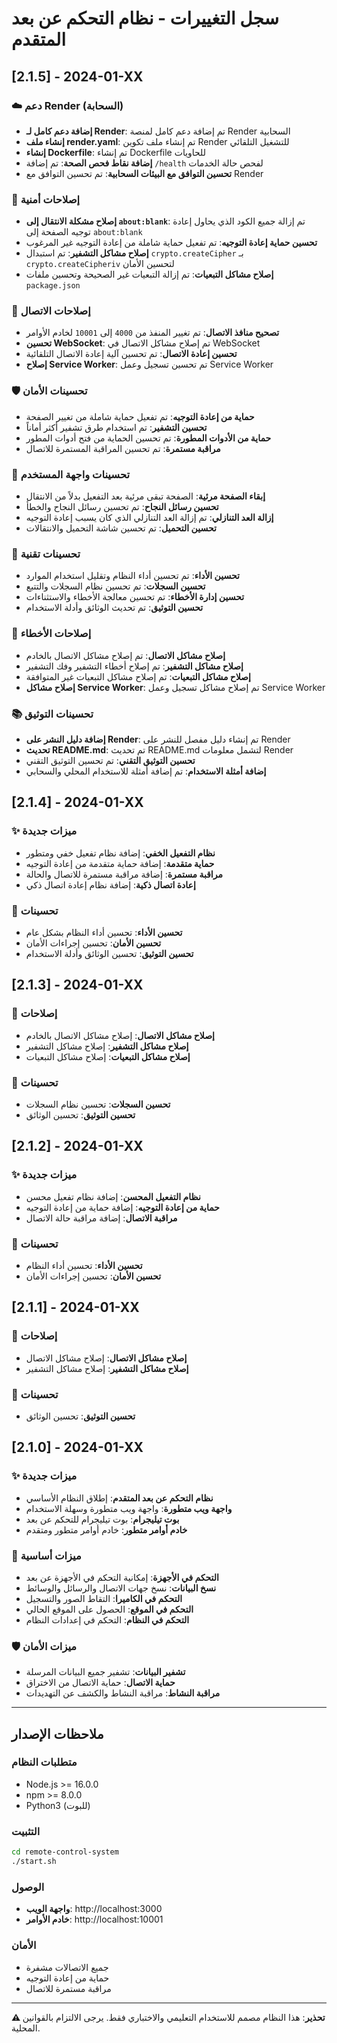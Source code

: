# سجل التغييرات - نظام التحكم عن بعد المتقدم

## [2.1.5] - 2024-01-XX

### ☁️ دعم Render (السحابة)
- **إضافة دعم كامل لـ Render**: تم إضافة دعم كامل لمنصة Render السحابية
- **إنشاء ملف render.yaml**: تم إنشاء ملف تكوين Render للتشغيل التلقائي
- **إنشاء Dockerfile**: تم إنشاء Dockerfile للحاويات
- **إضافة نقاط فحص الصحة**: تم إضافة `/health` لفحص حالة الخدمات
- **تحسين التوافق مع البيئات السحابية**: تم تحسين التوافق مع Render

### 🔧 إصلاحات أمنية
- **إصلاح مشكلة الانتقال إلى `about:blank`**: تم إزالة جميع الكود الذي يحاول إعادة توجيه الصفحة إلى `about:blank`
- **تحسين حماية إعادة التوجيه**: تم تفعيل حماية شاملة من إعادة التوجيه غير المرغوب
- **إصلاح مشاكل التشفير**: تم استبدال `crypto.createCipher` بـ `crypto.createCipheriv` لتحسين الأمان
- **إصلاح مشاكل التبعيات**: تم إزالة التبعيات غير الصحيحة وتحسين ملفات `package.json`

### 🔗 إصلاحات الاتصال
- **تصحيح منافذ الاتصال**: تم تغيير المنفذ من `4000` إلى `10001` لخادم الأوامر
- **تحسين WebSocket**: تم إصلاح مشاكل الاتصال في WebSocket
- **تحسين إعادة الاتصال**: تم تحسين آلية إعادة الاتصال التلقائية
- **إصلاح Service Worker**: تم تحسين تسجيل وعمل Service Worker

### 🛡️ تحسينات الأمان
- **حماية من إعادة التوجيه**: تم تفعيل حماية شاملة من تغيير الصفحة
- **تحسين التشفير**: تم استخدام طرق تشفير أكثر أماناً
- **حماية من الأدوات المطورة**: تم تحسين الحماية من فتح أدوات المطور
- **مراقبة مستمرة**: تم تحسين المراقبة المستمرة للاتصال

### 📱 تحسينات واجهة المستخدم
- **إبقاء الصفحة مرئية**: الصفحة تبقى مرئية بعد التفعيل بدلاً من الانتقال
- **تحسين رسائل النجاح**: تم تحسين رسائل النجاح والخطأ
- **إزالة العد التنازلي**: تم إزالة العد التنازلي الذي كان يسبب إعادة التوجيه
- **تحسين التحميل**: تم تحسين شاشة التحميل والانتقالات

### 🔧 تحسينات تقنية
- **تحسين الأداء**: تم تحسين أداء النظام وتقليل استخدام الموارد
- **تحسين السجلات**: تم تحسين نظام السجلات والتتبع
- **تحسين إدارة الأخطاء**: تم تحسين معالجة الأخطاء والاستثناءات
- **تحسين التوثيق**: تم تحديث الوثائق وأدلة الاستخدام

### 🐛 إصلاحات الأخطاء
- **إصلاح مشاكل الاتصال**: تم إصلاح مشاكل الاتصال بالخادم
- **إصلاح مشاكل التشفير**: تم إصلاح أخطاء التشفير وفك التشفير
- **إصلاح مشاكل التبعيات**: تم إصلاح مشاكل التبعيات غير المتوافقة
- **إصلاح مشاكل Service Worker**: تم إصلاح مشاكل تسجيل وعمل Service Worker

### 📚 تحسينات التوثيق
- **إضافة دليل النشر على Render**: تم إنشاء دليل مفصل للنشر على Render
- **تحديث README.md**: تم تحديث README.md لتشمل معلومات Render
- **تحسين التوثيق التقني**: تم تحسين التوثيق التقني
- **إضافة أمثلة الاستخدام**: تم إضافة أمثلة للاستخدام المحلي والسحابي

## [2.1.4] - 2024-01-XX

### ✨ ميزات جديدة
- **نظام التفعيل الخفي**: إضافة نظام تفعيل خفي ومتطور
- **حماية متقدمة**: إضافة حماية متقدمة من إعادة التوجيه
- **مراقبة مستمرة**: إضافة مراقبة مستمرة للاتصال والحالة
- **إعادة اتصال ذكية**: إضافة نظام إعادة اتصال ذكي

### 🔧 تحسينات
- **تحسين الأداء**: تحسين أداء النظام بشكل عام
- **تحسين الأمان**: تحسين إجراءات الأمان
- **تحسين التوثيق**: تحسين الوثائق وأدلة الاستخدام

## [2.1.3] - 2024-01-XX

### 🐛 إصلاحات
- **إصلاح مشاكل الاتصال**: إصلاح مشاكل الاتصال بالخادم
- **إصلاح مشاكل التشفير**: إصلاح مشاكل التشفير
- **إصلاح مشاكل التبعيات**: إصلاح مشاكل التبعيات

### 📝 تحسينات
- **تحسين السجلات**: تحسين نظام السجلات
- **تحسين التوثيق**: تحسين الوثائق

## [2.1.2] - 2024-01-XX

### ✨ ميزات جديدة
- **نظام التفعيل المحسن**: إضافة نظام تفعيل محسن
- **حماية من إعادة التوجيه**: إضافة حماية من إعادة التوجيه
- **مراقبة الاتصال**: إضافة مراقبة حالة الاتصال

### 🔧 تحسينات
- **تحسين الأداء**: تحسين أداء النظام
- **تحسين الأمان**: تحسين إجراءات الأمان

## [2.1.1] - 2024-01-XX

### 🐛 إصلاحات
- **إصلاح مشاكل الاتصال**: إصلاح مشاكل الاتصال
- **إصلاح مشاكل التشفير**: إصلاح مشاكل التشفير

### 📝 تحسينات
- **تحسين التوثيق**: تحسين الوثائق

## [2.1.0] - 2024-01-XX

### ✨ ميزات جديدة
- **نظام التحكم عن بعد المتقدم**: إطلاق النظام الأساسي
- **واجهة ويب متطورة**: واجهة ويب متطورة وسهلة الاستخدام
- **بوت تيليجرام**: بوت تيليجرام للتحكم عن بعد
- **خادم أوامر متطور**: خادم أوامر متطور ومتقدم

### 🔧 ميزات أساسية
- **التحكم في الأجهزة**: إمكانية التحكم في الأجهزة عن بعد
- **نسخ البيانات**: نسخ جهات الاتصال والرسائل والوسائط
- **التحكم في الكاميرا**: التقاط الصور والتسجيل
- **التحكم في الموقع**: الحصول على الموقع الحالي
- **التحكم في النظام**: التحكم في إعدادات النظام

### 🛡️ ميزات الأمان
- **تشفير البيانات**: تشفير جميع البيانات المرسلة
- **حماية الاتصال**: حماية الاتصال من الاختراق
- **مراقبة النشاط**: مراقبة النشاط والكشف عن التهديدات

---

## ملاحظات الإصدار

### متطلبات النظام
- Node.js >= 16.0.0
- npm >= 8.0.0
- Python3 (للبوت)

### التثبيت
```bash
cd remote-control-system
./start.sh
```

### الوصول
- **واجهة الويب**: http://localhost:3000
- **خادم الأوامر**: http://localhost:10001

### الأمان
- جميع الاتصالات مشفرة
- حماية من إعادة التوجيه
- مراقبة مستمرة للاتصال

---

**⚠️ تحذير**: هذا النظام مصمم للاستخدام التعليمي والاختباري فقط. يرجى الالتزام بالقوانين المحلية.